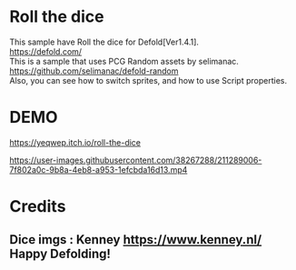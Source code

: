 # Roll the dice
 This sample have Roll the dice for Defold[Ver1.4.1].  
 https://defold.com/  
This is a sample that uses PCG Random assets by selimanac.  
 https://github.com/selimanac/defold-random  
Also, you can see how to switch sprites, and how to use Script properties.  
# DEMO
https://yeqwep.itch.io/roll-the-dice


https://user-images.githubusercontent.com/38267288/211289006-7f802a0c-9b8a-4eb8-a953-1efcbda16d13.mp4
# Credits
Dice imgs : Kenney
https://www.kenney.nl/
Happy Defolding!
---
